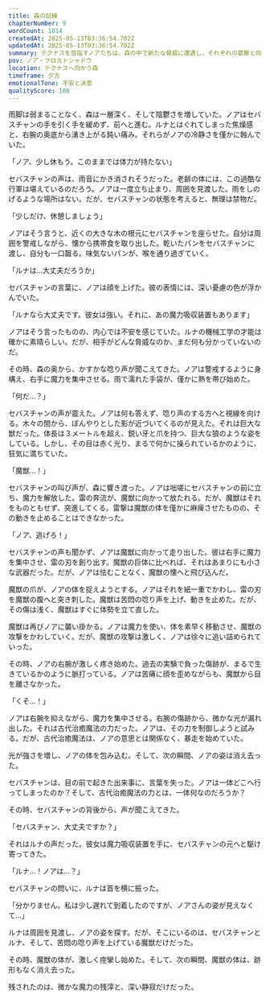 ```yaml
---
title: 森の試練
chapterNumber: 9
wordCount: 1814
createdAt: 2025-05-13T03:36:54.702Z
updatedAt: 2025-05-13T03:36:54.702Z
summary: テクナスを目指すノアたちは、森の中で新たな脅威に遭遇し、それぞれの葛藤と向き合いながら進む。
pov: ノア・フロストシャドウ
location: テクナスへ向かう森
timeframe: 夕方
emotionalTone: 不安と決意
qualityScore: 100
---
```


雨脚は弱まることなく、森は一層深く、そして陰鬱さを増していた。ノアはセバスチャンの手を引く手を緩めず、前へと進む。ルナとはぐれてしまった焦燥感と、右腕の奥底から湧き上がる鈍い痛み。それらがノアの冷静さを僅かに蝕んでいた。

「ノア、少し休もう。このままでは体力が持たない」

セバスチャンの声は、雨音にかき消されそうだった。老齢の体には、この過酷な行軍は堪えているのだろう。ノアは一度立ち止まり、周囲を見渡した。雨をしのげるような場所はない。だが、セバスチャンの状態を考えると、無理は禁物だ。

「少しだけ、休憩しましょう」

ノアはそう言うと、近くの大きな木の根元にセバスチャンを座らせた。自分は周囲を警戒しながら、懐から携帯食を取り出した。乾いたパンをセバスチャンに渡し、自分も一口齧る。味気ないパンが、喉を通り過ぎていく。

「ルナは…大丈夫だろうか」

セバスチャンの言葉に、ノアは顔を上げた。彼の表情には、深い憂慮の色が浮かんでいた。

「ルナなら大丈夫です。彼女は強い。それに、あの魔力吸収装置もあります」

ノアはそう言ったものの、内心では不安を感じていた。ルナの機械工学の才能は確かに素晴らしい。だが、相手がどんな脅威なのか、まだ何も分かっていないのだ。

その時、森の奥から、かすかな唸り声が聞こえてきた。ノアは警戒するように身構え、右手に魔力を集中させる。雨で濡れた手袋が、僅かに熱を帯び始めた。

「何だ…？」

セバスチャンの声が震えた。ノアは何も答えず、唸り声のする方へと視線を向ける。木々の間から、ぼんやりとした影が近づいてくるのが見えた。それは巨大な獣だった。体長は３メートルを超え、鋭い牙と爪を持つ、巨大な狼のような姿をしている。しかし、その目は赤く光り、まるで何かに操られているかのように、狂気に満ちていた。

「魔獣…！」

セバスチャンの叫び声が、森に響き渡った。ノアは咄嗟にセバスチャンの前に立ち、魔力を解放した。雷の奔流が、魔獣に向かって放たれる。だが、魔獣はそれをものともせず、突進してくる。雷撃は魔獣の体を僅かに麻痺させたものの、その動きを止めることはできなかった。

「ノア、逃げろ！」

セバスチャンの声も聞かず、ノアは魔獣に向かって走り出した。彼は右手に魔力を集中させ、雷の刃を創り出す。魔獣の巨体に比べれば、それはあまりにも小さな武器だった。だが、ノアは怯むことなく、魔獣の懐へと飛び込んだ。

魔獣の爪が、ノアの体を捉えようとする。ノアはそれを紙一重でかわし、雷の刃を魔獣の腹へと突き刺した。魔獣は苦悶の唸り声を上げ、動きを止めた。だが、その傷は浅く、魔獣はすぐに体勢を立て直した。

魔獣は再びノアに襲い掛かる。ノアは魔力を使い、体を素早く移動させ、魔獣の攻撃をかわしていく。だが、魔獣の攻撃は激しく、ノアは徐々に追い詰められていった。

その時、ノアの右腕が激しく疼き始めた。過去の実験で負った傷跡が、まるで生きているかのように脈打っている。ノアは苦痛に顔を歪めながらも、魔獣から目を離さなかった。

「くそ…！」

ノアは右腕を抑えながら、魔力を集中させる。右腕の傷跡から、微かな光が漏れ出した。それは古代治癒魔法の力だった。ノアは、その力を制御しようと試みる。だが、古代治癒魔法は、ノアの意思とは関係なく、暴走を始めていた。

光が強さを増し、ノアの体を包み込む。そして、次の瞬間、ノアの姿は消え去った。

セバスチャンは、目の前で起きた出来事に、言葉を失った。ノアは一体どこへ行ってしまったのか？そして、古代治癒魔法の力とは、一体何なのだろうか？

その時、セバスチャンの背後から、声が聞こえてきた。

「セバスチャン、大丈夫ですか？」

それはルナの声だった。彼女は魔力吸収装置を手に、セバスチャンの元へと駆け寄ってきた。

「ルナ…！ノアは…？」

セバスチャンの問いに、ルナは首を横に振った。

「分かりません。私は少し遅れて到着したのですが、ノアさんの姿が見えなくて…」

ルナは周囲を見渡し、ノアの姿を探す。だが、そこにいるのは、セバスチャンとルナ、そして、苦悶の唸り声を上げている魔獣だけだった。

その時、魔獣の体が、激しく痙攣し始めた。そして、次の瞬間、魔獣の体は、跡形もなく消え去った。

残されたのは、微かな魔力の残滓と、深い静寂だけだった。